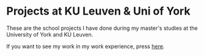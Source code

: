# Projects at KU Leuven & Uni of York

These are the school projects I have done during my master's studies at the University of York and KU Leuven.

If you want to see my work in my work experience, press [here](https://drive.google.com/file/d/1nakCvPBBj_cxpIHUT6JVEPTIgNMpab2X/view?usp=sharing).
